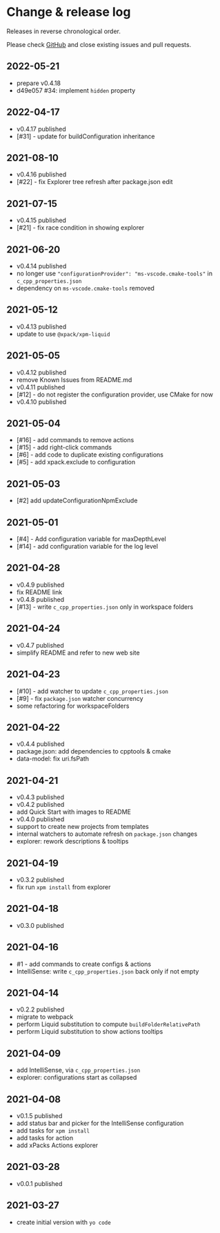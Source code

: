 # Change & release log

Releases in reverse chronological order.

Please check
[GitHub](https://github.com/xpack/vscode-xpack-extension-ts/issues/)
and close existing issues and pull requests.

## 2022-05-21

* prepare v0.4.18
* d49e057 #34: implement `hidden` property

## 2022-04-17

* v0.4.17 published
* [#31] - update for buildConfiguration inheritance

## 2021-08-10

* v0.4.16 published
* [#22] - fix Explorer tree refresh after package.json edit

## 2021-07-15

* v0.4.15 published
* [#21] - fix race condition in showing explorer

## 2021-06-20

* v0.4.14 published
* no longer use `"configurationProvider": "ms-vscode.cmake-tools"` in `c_cpp_properties.json`
* dependency on `ms-vscode.cmake-tools` removed

## 2021-05-12

* v0.4.13 published
* update to use `@xpack/xpm-liquid`

## 2021-05-05

* v0.4.12 published
* remove Known Issues from README.md
* v0.4.11 published
* [#12] - do not register the configuration provider, use CMake for now
* v0.4.10 published

## 2021-05-04

* [#16] - add commands to remove actions
* [#15] - add right-click commands
* [#6] - add code to duplicate existing configurations
* [#5] - add xpack.exclude to configuration

## 2021-05-03

* [#2] add updateConfigurationNpmExclude

## 2021-05-01

* [#4] - Add configuration variable for maxDepthLevel
* [#14] - add configuration variable for the log level

## 2021-04-28

* v0.4.9 published
* fix README link
* v0.4.8 published
* [#13] - write `c_cpp_properties.json` only in workspace folders

## 2021-04-24

* v0.4.7 published
* simplify README and refer to new web site

## 2021-04-23

* [#10] - add watcher to update `c_cpp_properties.json`
* [#9] - fix `package.json` watcher concurrency
* some refactoring for workspaceFolders

## 2021-04-22

* v0.4.4 published
* package.json: add dependencies to cpptools & cmake
* data-model: fix uri.fsPath

## 2021-04-21

* v0.4.3 published
* v0.4.2 published
* add Quick Start with images to README
* v0.4.0 published
* support to create new projects from templates
* internal watchers to automate refresh on `package.json` changes
* explorer: rework descriptions & tooltips

## 2021-04-19

* v0.3.2 published
* fix run `xpm install` from explorer

## 2021-04-18

* v0.3.0 published

## 2021-04-16

* #1 - add commands to create configs & actions
* IntelliSense: write `c_cpp_properties.json` back only if not empty

## 2021-04-14

* v0.2.2 published
* migrate to webpack
* perform Liquid substitution to compute `buildFolderRelativePath`
* perform Liquid substitution to show actions tooltips

## 2021-04-09

* add IntelliSense, via `c_cpp_properties.json`
* explorer: configurations start as collapsed

## 2021-04-08

* v0.1.5 published
* add status bar and picker for the IntelliSense configuration
* add tasks for `xpm install`
* add tasks for action
* add xPacks Actions explorer

## 2021-03-28

* v0.0.1 published

## 2021-03-27

* create initial version with `yo code`
